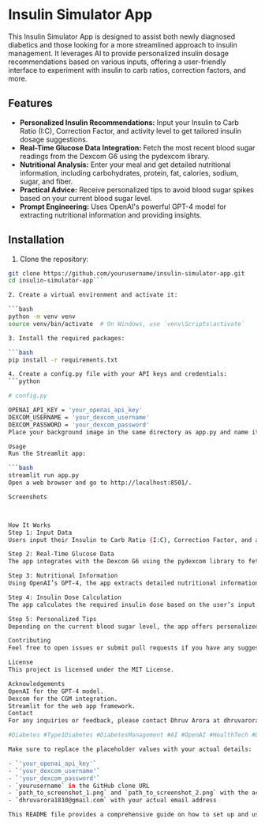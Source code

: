 # Insulin Simulator App

This Insulin Simulator App is designed to assist both newly diagnosed diabetics and those looking for a more streamlined approach to insulin management. It leverages AI to provide personalized insulin dosage recommendations based on various inputs, offering a user-friendly interface to experiment with insulin to carb ratios, correction factors, and more.

## Features

- **Personalized Insulin Recommendations:** Input your Insulin to Carb Ratio (I:C), Correction Factor, and activity level to get tailored insulin dosage suggestions.
- **Real-Time Glucose Data Integration:** Fetch the most recent blood sugar readings from the Dexcom G6 using the pydexcom library.
- **Nutritional Analysis:** Enter your meal and get detailed nutritional information, including carbohydrates, protein, fat, calories, sodium, sugar, and fiber.
- **Practical Advice:** Receive personalized tips to avoid blood sugar spikes based on your current blood sugar level.
- **Prompt Engineering:** Uses OpenAI's powerful GPT-4 model for extracting nutritional information and providing insights.

## Installation

1. Clone the repository:

```bash
git clone https://github.com/yourusername/insulin-simulator-app.git
cd insulin-simulator-app```

2. Create a virtual environment and activate it:

```bash
python -m venv venv
source venv/bin/activate  # On Windows, use `venv\Scripts\activate`

3. Install the required packages:

```bash
pip install -r requirements.txt

4. Create a config.py file with your API keys and credentials:
```python

# config.py

OPENAI_API_KEY = 'your_openai_api_key'
DEXCOM_USERNAME = 'your_dexcom_username'
DEXCOM_PASSWORD = 'your_dexcom_password'
Place your background image in the same directory as app.py and name it background.jpg.

Usage
Run the Streamlit app:

```bash
streamlit run app.py
Open a web browser and go to http://localhost:8501/.

Screenshots



How It Works
Step 1: Input Data
Users input their Insulin to Carb Ratio (I:C), Correction Factor, and activity level. They can also enter the name of the food item they plan to eat or upload a recipe file.

Step 2: Real-Time Glucose Data
The app integrates with the Dexcom G6 using the pydexcom library to fetch the latest blood sugar readings. This real-time data is crucial for accurate insulin dose calculations.

Step 3: Nutritional Information
Using OpenAI’s GPT-4, the app extracts detailed nutritional information about the food item, including carbohydrates, protein, fat, and more.

Step 4: Insulin Dose Calculation
The app calculates the required insulin dose based on the user’s input and the real-time glucose data. It also provides advice on when to inject the insulin based on the type of insulin used.

Step 5: Personalized Tips
Depending on the current blood sugar level, the app offers personalized tips to help maintain optimal glucose control.

Contributing
Feel free to open issues or submit pull requests if you have any suggestions for improvements.

License
This project is licensed under the MIT License.

Acknowledgements
OpenAI for the GPT-4 model.
Dexcom for the CGM integration.
Streamlit for the web app framework.
Contact
For any inquiries or feedback, please contact Dhruv Arora at dhruvarora1810@gmail.com.

#Diabetes #Type1Diabetes #DiabetesManagement #AI #OpenAI #HealthTech #Dexcom #Omnipod #InsulinCalculator #Innovation #PromptEngineering #MachineLearning

Make sure to replace the placeholder values with your actual details:

- `'your_openai_api_key'`
- `'your_dexcom_username'`
- `'your_dexcom_password'`
- `yourusername` in the GitHub clone URL
- `path_to_screenshot_1.png` and `path_to_screenshot_2.png` with the actual paths to your screenshots
- `dhruvarora1810@gmail.com` with your actual email address

This README file provides a comprehensive guide on how to set up and use the Insulin Simulator App, including installation instructions, usage, and how to contribute to the project.






